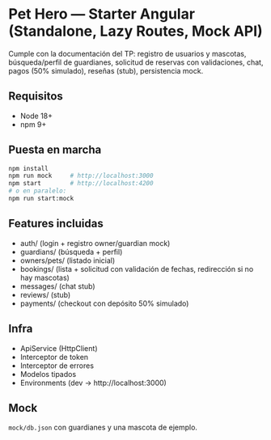 # Pet Hero — Starter Angular (Standalone, Lazy Routes, Mock API)

Cumple con la documentación del TP: registro de usuarios y mascotas, búsqueda/perfil de guardianes,
solicitud de reservas con validaciones, chat, pagos (50% simulado), reseñas (stub), persistencia mock.

## Requisitos
- Node 18+
- npm 9+

## Puesta en marcha
```bash
npm install
npm run mock     # http://localhost:3000
npm start        # http://localhost:4200
# o en paralelo:
npm run start:mock
```

## Features incluidas
- auth/ (login + registro owner/guardian mock)
- guardians/ (búsqueda + perfil)
- owners/pets/ (listado inicial)
- bookings/ (lista + solicitud con validación de fechas, redirección si no hay mascotas)
- messages/ (chat stub)
- reviews/ (stub)
- payments/ (checkout con depósito 50% simulado)

## Infra
- ApiService (HttpClient)
- Interceptor de token
- Interceptor de errores
- Modelos tipados
- Environments (dev → http://localhost:3000)

## Mock
`mock/db.json` con guardianes y una mascota de ejemplo.